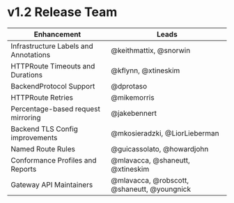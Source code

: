# v1.2 Release Team

| Enhancement | Leads |
| - | - |
| Infrastructure Labels and Annotations | @keithmattix, @snorwin |
| HTTPRoute Timeouts and Durations | @kflynn, @xtineskim |
| BackendProtocol Support | @dprotaso |
| HTTPRoute Retries | @mikemorris |
| Percentage-based request mirroring | @jakebennert |
| Backend TLS Config improvements | @mkosieradzki, @LiorLieberman |
| Named Route Rules | @guicassolato, @howardjohn |
| Conformance Profiles and Reports | @mlavacca, @shaneutt, @xtineskim |
| Gateway API Maintainers | @mlavacca, @robscott, @shaneutt, @youngnick  |
